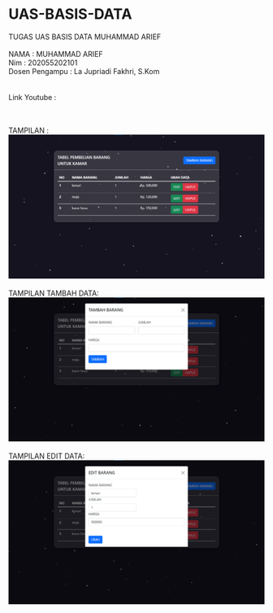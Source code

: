 # UAS-BASIS-DATA

TUGAS UAS BASIS DATA MUHAMMAD ARIEF <br> <br>
NAMA : MUHAMMAD ARIEF <br>
Nim : 202055202101 <br>
Dosen Pengampu : La Jupriadi Fakhri, S.Kom <br>
<br><br>
Link Youtube : <br>

<br><br>
TAMPILAN :
<img src="image.png">
<br><br>
TAMPILAN TAMBAH DATA:
<img src="image2.png">
<br><br>
TAMPILAN EDIT DATA:
<img src="image1.png">
